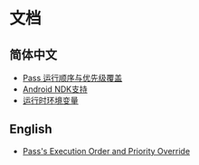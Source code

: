 # 文档

## 简体中文

- [Pass 运行顺序与优先级覆盖](https://github.com/fuqiuluo/amice/blob/master/docs/PassOrder_zh_CN.md)
- [Android NDK支持](https://github.com/fuqiuluo/amice/blob/master/docs/AndroidNDKSupport_zh_CN.md)
- [运行时环境变量](https://github.com/fuqiuluo/amice/blob/master/docs/EnvConfig_zh_CN.md)

## English

- [Pass's Execution Order and Priority Override](https://github.com/fuqiuluo/amice/blob/master/docs/PassOrder_en_US.md)